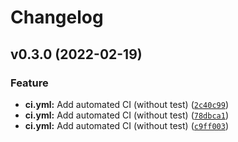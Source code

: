 # Changelog

<!--next-version-placeholder-->

## v0.3.0 (2022-02-19)
### Feature
* **ci.yml:** Add automated CI (without test) ([`2c40c99`](https://github.com/tim83/googletools/commit/2c40c9992a7c2398bbda6ff38d329470abd9cf8b))
* **ci.yml:** Add automated CI (without test) ([`78dbca1`](https://github.com/tim83/googletools/commit/78dbca1795493a64a2a86da7e4bb97897dd3622a))
* **ci.yml:** Add automated CI (without test) ([`c9ff003`](https://github.com/tim83/googletools/commit/c9ff00343208c8306975569a3a91b5afaac2496a))

